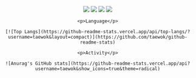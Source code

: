 <div align="center">
  
  <img src="https://img.shields.io/badge/React-61DAFB?style=for-the-badge&logo=React&logoColor=white"></img>
  <img src="https://img.shields.io/badge/JavaScript-F7DF1E?style=for-the-badge&logo=JavaScript&logoColor=white"></img>
  <img src="https://img.shields.io/badge/CSS3-1572B6?style=for-the-badge&logo=CSS3&logoColor=white"></img>
  <img src="https://img.shields.io/badge/HTML5-E34F26?style=for-the-badge&logo=HTML5&logoColor=white"></img>

<div display="flex">

  <div>

    <p>Language</p>

    [![Top Langs](https://github-readme-stats.vercel.app/api/top-langs/?username=taewok&layout=compact)](https://github.com/taewok/github-readme-stats)

  </div>

  <div>

    <p>Activity</p>

    ![Anurag's GitHub stats](https://github-readme-stats.vercel.app/api?username=taewok&show_icons=true&theme=radical)

  </div>

</div>
  
</div>
  


